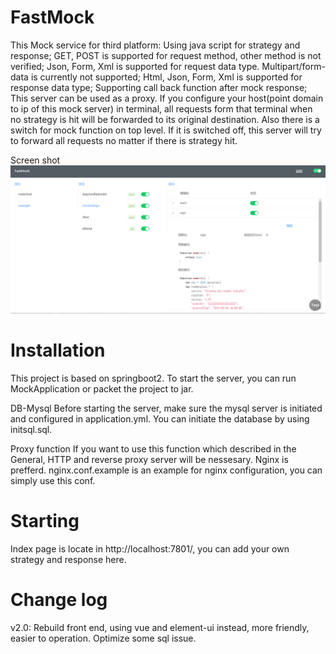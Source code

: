 # FastMock

This Mock service for third platform:
    Using java script for strategy and response;
    GET, POST is supported for request method, other method is not verified;
    Json, Form, Xml is supported for request data type. Multipart/form-data is currently not supported;
    Html, Json, Form, Xml is supported for response data type;
    Supporting call back function after mock response;
This server can be used as a proxy.
    If you configure your host(point domain to ip of this mock server) in terminal,
    all requests form that terminal when no strategy is hit will be forwarded to its original destination.
    Also there is a switch for mock function on top level. If it is switched off, this server will try to forward all requests no matter if there is strategy hit.
    
Screen shot
![pic](https://github.com/whyyyy/FastMock/blob/master/screenshot.png)
    
# Installation

This project is based on springboot2. To start the server, you can run MockApplication or packet the project to jar. 

DB-Mysql
Before starting the server, make sure the mysql server is initiated and configured in application.yml. You can initiate the database by using initsql.sql.

Proxy function
If you want to use this function which described in the General, HTTP and reverse proxy server will be nessesary. Nginx is prefferd. nginx.conf.example is an example for nginx configuration, you can simply use this conf.

# Starting

Index page is locate in http://localhost:7801/, you can add your own strategy and response here.

# Change log
v2.0:
Rebuild front end, using vue and element-ui instead, more friendly, easier to operation.
Optimize some sql issue.
